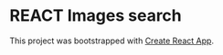 # REACT Images search

This project was bootstrapped with [Create React App](https://github.com/facebook/create-react-app).
